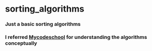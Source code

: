 # sorting_algorithms

### Just a basic sorting algorithms

### I referred [Mycodeschool](https://www.youtube.com/@mycodeschool) for understanding the algorithms conceptually